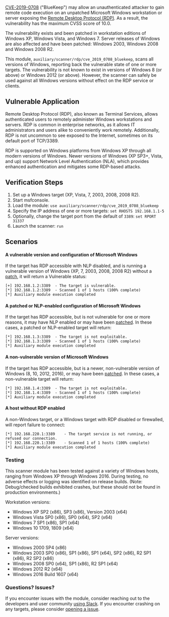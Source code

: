 [CVE-2019-0708](https://nvd.nist.gov/vuln/detail/CVE-2019-0708) ("BlueKeep")  may allow an unauthenticated attacker to gain remote code execution on an unpatched Microsoft Windows workstation or server exposing the [Remote Desktop Protocol (RDP)](https://docs.microsoft.com/en-us/windows/desktop/termserv/remote-desktop-protocol).  As a result, the vulnerability has the maximum CVSS score of 10.0.

The vulnerability exists and been patched in workstation editions of Windows XP, Windows Vista, and Windows 7.  Server releases of Windows are also affected and have been patched: Windows 2003, Windows 2008 and Windows 2008 R2.

This module, `auxiliary/scanner/rdp/cve_2019_0708_bluekeep`, scans all versions of Windows, reporting back the vulnerable state of one or more targets.  The vulnerability is not known to exist in versions of Windows 8 (or above) or Windows 2012 (or above).  However, the scanner can safely be used against all Windows versions without effect on the RDP service or clients.

## Vulnerable Application

Remote Desktop Protocol (RDP), also known as Terminal Services, allows authenticated users to remotely administer Windows workstations and servers.  RDP is common in enterprise networks, as it allows IT administrators and users alike to conveniently work remotely.  Additionally, RDP is not uncommon to see exposed to the Internet, sometimes on its default port of TCP/3389.

RDP is supported on Windows platforms from Windows XP through all modern versions of Windows.  Newer versions of Windows (XP SP3+, Vista, and up) support Network Level Authentication (NLA), which provides enhanced authentication and mitigates some RDP-based attacks.

## Verification Steps

  1. Set up a Windows target (XP, Vista, 7, 2003, 2008, 2008 R2).
  2. Start msfconsole.
  3. Load the module: `use auxiliary/scanner/rdp/cve_2019_0708_bluekeep`
  4. Specify the IP address of one or more targets: `set RHOSTS 192.168.1.1-5`
  5. Optionally, change the target port from the default of `3389`: `set RPORT 31337`
  6. Launch the scanner: `run`

## Scenarios

#### A vulnerable version and configuration of Microsoft Windows
If the target has RDP accessible with NLP disabled, and is running a vulnerable version of Windows (XP, 7, 2003, 2008, 2008 R2) without a [patch](https://support.microsoft.com/en-us/help/4500705/customer-guidance-for-cve-2019-0708), it will return a Vulnerable status:

```
[+] 192.168.1.2:3389  - The target is vulnerable.
[*] 192.168.1.2:3389  - Scanned 1 of 1 hosts (100% complete)
[*] Auxiliary module execution completed
```

#### A patched or NLP-enabled configuration of Microsoft Windows
If the target has RDP accessible, but is not vulnerable for one or more reasons, it may have NLP enabled or may have been [patched](https://support.microsoft.com/en-us/help/4500705/customer-guidance-for-cve-2019-0708).  In these cases, a patched or NLP-enabled target will return:

```
[*] 192.168.1.3:3389  - The target is not exploitable.
[*] 192.168.1.3:3389  - Scanned 1 of 1 hosts (100% complete)
[*] Auxiliary module execution completed
```

#### A non-vulnerable version of Microsoft Windows
If the target has RDP accessible, but is a newer, non-vulnerable version of Windows (8, 10, 2012, 2016), or may have been [patched](https://support.microsoft.com/en-us/help/4500705/customer-guidance-for-cve-2019-0708).  In these cases, a non-vulnerable target will return:

```
[*] 192.168.1.4:3389  - The target is not exploitable.
[*] 192.168.1.4:3389  - Scanned 1 of 1 hosts (100% complete)
[*] Auxiliary module execution completed
```

#### A host without RDP enabled
A non-Windows target, or a Windows target with RDP disabled or firewalled, will report failure to connect:

```
[*] 192.168.220.1:3389    - The target service is not running, or refused our connection.
[*] 192.168.220.1:3389    - Scanned 1 of 1 hosts (100% complete)
[*] Auxiliary module execution completed
```

### Testing

This scanner module has been tested against a variety of Windows hosts, ranging from Windows XP through Windows 2016.  During testing, no adverse effects or logging was identified on release builds.  (Note: Debug/checked builds exhibited crashes, but these should not be found in production environments.)

Workstation versions:
 - Windows XP SP2 (x86), SP3 (x86), Version 2003 (x64)
 - Windows Vista SP0 (x86), SP0 (x64), SP2 (x64)
 - Windows 7 SP1 (x86), SP1 (x64)
 - Windows 10 1709, 1809 (x64)

Server versions:
 - Windows 2000 SP4 (x86)
 - Windows 2003 SP0 (x86), SP1 (x86), SP1 (x64), SP2 (x86), R2 SP1 (x86), R2 SP2 (x86)
 - Windows 2008 SP0 (x64), SP1 (x86), R2 SP1 (x64)
 - Windows 2012 R2 (x64)
 - Windows 2016 Build 1607 (x64)

### Questions?  Issues?

If you encounter issues with the module, consider reaching out to the developers and user community [using Slack](https://www.metasploit.com/slack).  If you encounter crashing on any targets, please consider [opening a issue](https://github.com/rapid7/metasploit-framework/issues/new).
